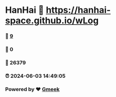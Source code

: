 # HanHai :link: https://hanhai-space.github.io/wLog 
### :page_facing_up: [9](https://hanhai-space.github.io/wLog/tag.html) 
### :speech_balloon: 0 
### :hibiscus: 26379 
### :alarm_clock: 2024-06-03 14:49:05 
### Powered by :heart: [Gmeek](https://github.com/Meekdai/Gmeek)
